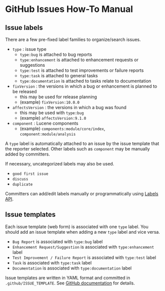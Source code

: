 <!--
Licensed to the Apache Software Foundation (ASF) under one
or more contributor license agreements.  See the NOTICE file
distributed with this work for additional information
regarding copyright ownership.  The ASF licenses this file
to you under the Apache License, Version 2.0 (the
"License"); you may not use this file except in compliance
with the License.  You may obtain a copy of the License at

  http://www.apache.org/licenses/LICENSE-2.0

Unless required by applicable law or agreed to in writing,
software distributed under the License is distributed on an
"AS IS" BASIS, WITHOUT WARRANTIES OR CONDITIONS OF ANY
KIND, either express or implied.  See the License for the
specific language governing permissions and limitations
under the License.
-->

# GitHub Issues How-To Manual

## Issue labels

There are a few pre-fixed label families to organize/search issues.

- `type` : issue type
  - `type:bug` is attached to bug reports
  - `type:enhancement` is attached to enhancement requests or suggestions
  - `type:test` is attached to test improvements or failure reports
  - `type:task` is attached to general tasks
  - `type:documentation` is attached to tasks relate to documentation
- `fixVersion` : the versions in which a bug or enhancement is planned to be released
  - this may be used for release planning
  - (example) `fixVersion:10.0.0`
- `affectsVersion` : the versions in which a bug was found 
  - this may be used with `type:bug` 
  - (example) `affectsVersion:9.1.0`
- `component` : Lucene components
  - (example) `components:module/core/index`, `component:module/analysis`

A `type` label is automatically attached to an issue by the issue template that the reporter selected. Other labels such as `component` may be manually added by committers.

If necessary, uncategorized labels may also be used.

- `good first issue`
- `discuss`
- `duplicate`

Committers can add/edit labels manually or programmatically using [Labels API](https://docs.github.com/en/rest/issues/labels).

## Issue templates

Each issue template (web form) is associated with one `type` label. You should add an issue template when adding a new `type` label and vice versa.

- `Bug Report` is associated with `type:bug` label
- `Enhancement Request/Suggestion` is associated with `type:enhancement` label
- `Test Improvement / Failure Report` is associated with `type:test` label
- `Task` is associated with `type:task` label
- `Documentation` is associated with `type:documentation` label

Issue templates are written in YAML format and committed in `.github/ISSUE_TEMPLATE`. See [GitHub documentation](https://docs.github.com/en/communities/using-templates-to-encourage-useful-issues-and-pull-requests/syntax-for-issue-forms) for details.